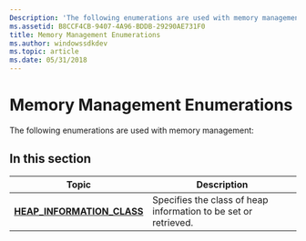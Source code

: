 ```yaml
---
Description: 'The following enumerations are used with memory management:'
ms.assetid: B8CCF4CB-9407-4A96-BDDB-29290AE731F0
title: Memory Management Enumerations
ms.author: windowssdkdev
ms.topic: article
ms.date: 05/31/2018
---
```


# Memory Management Enumerations

The following enumerations are used with memory management:

## In this section



| Topic                                                                 | Description                                                                 |
|-----------------------------------------------------------------------|-----------------------------------------------------------------------------|
| [**HEAP\_INFORMATION\_CLASS**](/windows/desktop/api/WinNT/ne-winnt-_heap_information_class)<br/> | Specifies the class of heap information to be set or retrieved. <br/> |



 

 

 





